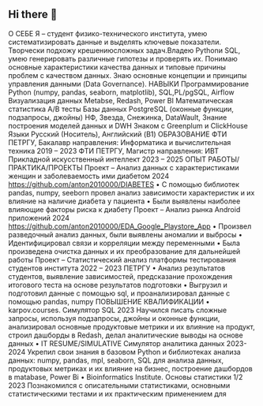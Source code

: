 ## Hi there 👋


О СЕБЕ
Я – студент физико-технического института, умею систематизировать данные и выделять ключевые показатели. Творчески
подхожу крешениюсложных задач.Владею Pythonи SQL, умею генерировать различные гипотезы и проверять их. Понимаю
основные характеристики качества данных и типовые причины проблем с качеством данных. Знаю основные концепции и
принципы управления данными (Data Governance).
НАВЫКИ
Программирование Python (numpy, pandas, seaborn, matplotlib), SQL,PL/pgSQL,
Airflow
Визуализация данных Metabse, Redash, Power BI
Математическая статистика A/B тесты
Базы данных PostgreSQL (оконные функции, подзапросы, джойны)
НФ, Звезда, Снежинка, DataWault,
Знание построения моделей данных и DWH
Знаком с Greenplum и ClickHouse
Языки Русский (Носитель), Английский (B1)
ОБРАЗОВАНИЕ
ФТИ ПЕТРГУ, Бакалавр направления: Информатика и вычислительная техника 2019 – 2023
ФТИ ПЕТРГУ, Магистр направления: ИВТ Прикладной искусственный интеллект 2023 – 2025
ОПЫТ РАБОТЫ/ПРАКТИКА/ПРОЕКТЫ
Проект – Анализ данных с характеристиками женщин и заболеваемость ими диабетом 2024
https://github.com/anton2010000/DIABETES
• С помощью библиотек pandas, numpy, seeborn провел анализ зависимости характеристик и их влияние на наличие
диабета у пациента
• Были выявлены наиболее влияющие факторы риска к диабету
 Проект – Анализ рынка Android приложений 2024
 https://github.com/anton2010000/EDA_Google_Playstore_App
• Произвел разведочный анализ данных, были выявлены аномалии и выбросы
• Идентифицировал связи и корреляции между переменными
• Была произведена очистка данных и их преобразование для дальнейшей работы
Проект – Статистический анализ платформы тестирования студентов института 2022 – 2023
ПЕТРГУ
• Анализ результатов студентов, выявление зависимостей, предсказание прохождения итогового теста на основе
результатов подготовки
• Выгрузил и подготовил данные с помощью sql, и проанализировал данные с помощью pandas, numpy
ПОВЫШЕНИЕ КВАЛИФИКАЦИИ
• karpov.courses. Симулятор SQL 2023
Научился писать сложные запросы, используя подзапросы, джойны и оконные функции, анализировал основные
продуктовые метрики и их влияние на продукт, строил дашборды в Redash, делал аналитические выводы на основе
данных
• IT RESUME/SIMULATIVE Симулятор аналитика данных 2023-2024
Укрепил свои знания в базовом Python и библиотеках анализа данных: numpy, pandas, mpl, seaborn, SQL для анализа данных,
продуктовых метриках и их влияние на бизнес, построение дашбордов в matabase, Power Bi
• Bioinformatics Institute. Основы статистики 1/2 2023
Познакомился с описательными статистиками, основными статистическими тестами и их практическим применением для 
